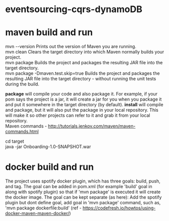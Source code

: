 # eventsourcing-cqrs-dynamoDB

# maven build and run
mvn --version	Prints out the version of Maven you are running. </br>
mvn clean	Clears the target directory into which Maven normally builds your project. </br>
mvn package	Builds the project and packages the resulting JAR file into the target directory. </br>
mvn package -Dmaven.test.skip=true	Builds the project and packages the resulting JAR file into the target directory - without running the unit tests during the build. </br>

<b>package</b> will compile your code and also package it. For example, if your pom says the project is a jar, it will create a jar for you when you package it and put it somewhere in the target directory (by default). <b>install</b> will compile and package, but it will also put the package in your local repository. This will make it so other projects can refer to it and grab it from your local repository.</br>
Maven commands - http://tutorials.jenkov.com/maven/maven-commands.html
</br>

cd target </br>
java -jar Onboarding-1.0-SNAPSHOT.war
</br>
# docker build and run
The project uses spotify docker plugin, which has three goals: build, push, and tag.  The goal can be added in pom.xml (for example 'build' goal in along with spotify plugin) so that if 'mvn package' is executed it will create the docker image.  The goal can be kept separate (as here): Add the spotify plugin but dont define goal, add goal in 'mvn package' command, such as, 'mvn package dockerfile:build' (ref - https://codefresh.io/howtos/using-docker-maven-maven-docker/)
